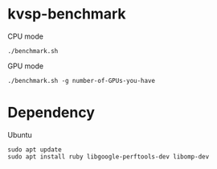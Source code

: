 # kvsp-benchmark

CPU mode

```
./benchmark.sh
```

GPU mode

```
./benchmark.sh -g number-of-GPUs-you-have
```

# Dependency

Ubuntu

```
sudo apt update
sudo apt install ruby libgoogle-perftools-dev libomp-dev
```
